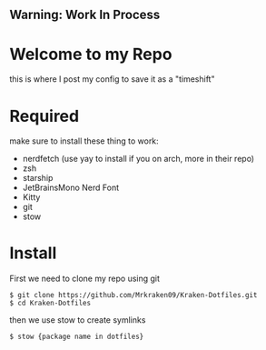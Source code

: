  ## Warning: Work In Process ##
 
 # Welcome to my Repo
 
 this is where I post my config to save it as a "timeshift"
 
 # Required
 
 make sure to install these thing to work:
 - nerdfetch (use yay to install if you on arch, more in their repo)
 - zsh
 - starship
 - JetBrainsMono Nerd Font
 - Kitty
 - git
 - stow

 # Install

 First we need to clone my repo using git
 ```
 $ git clone https://github.com/Mrkraken09/Kraken-Dotfiles.git
 $ cd Kraken-Dotfiles
 ```
 then we use stow to create symlinks

 ```
 $ stow {package name in dotfiles}
 ```
